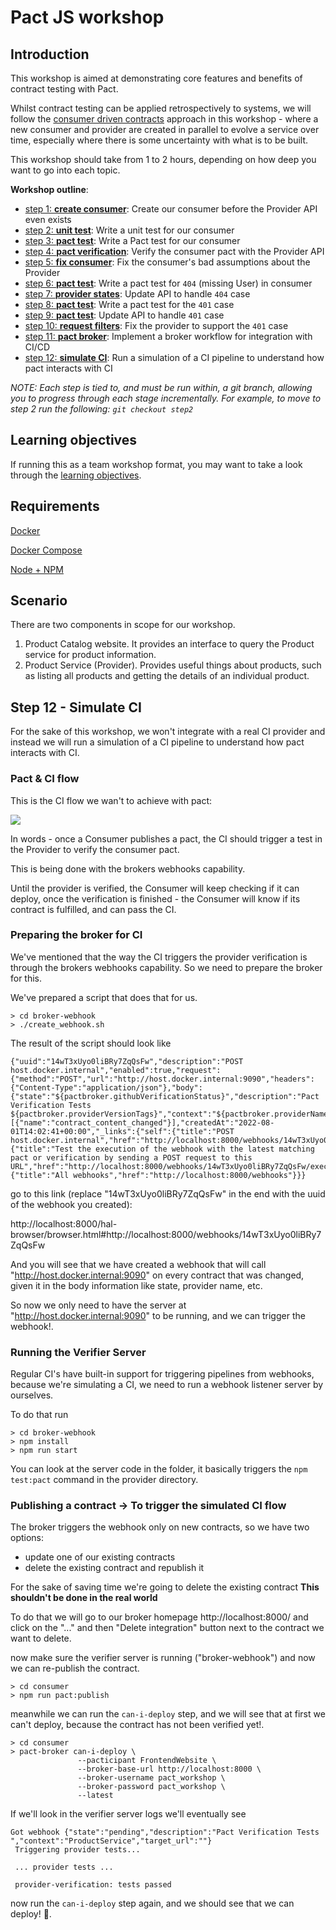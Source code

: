 # Pact JS workshop

## Introduction

This workshop is aimed at demonstrating core features and benefits of contract testing with Pact.

Whilst contract testing can be applied retrospectively to systems, we will follow the [consumer driven contracts](https://martinfowler.com/articles/consumerDrivenContracts.html) approach in this workshop - where a new consumer and provider are created in parallel to evolve a service over time, especially where there is some uncertainty with what is to be built.

This workshop should take from 1 to 2 hours, depending on how deep you want to go into each topic.

**Workshop outline**:

- [step 1: **create consumer**](https://github.com/bookmd/pact-workshop-js/tree/step1#step-1---simple-consumer-calling-provider): Create our consumer before the Provider API even exists
- [step 2: **unit test**](https://github.com/bookmd/pact-workshop-js/tree/step2#step-2---client-tested-but-integration-fails): Write a unit test for our consumer
- [step 3: **pact test**](https://github.com/bookmd/pact-workshop-js/tree/step3#step-3---pact-to-the-rescue): Write a Pact test for our consumer
- [step 4: **pact verification**](https://github.com/bookmd/pact-workshop-js/tree/step4#step-4---verify-the-provider): Verify the consumer pact with the Provider API
- [step 5: **fix consumer**](https://github.com/bookmd/pact-workshop-js/tree/step5#step-5---back-to-the-client-we-go): Fix the consumer's bad assumptions about the Provider
- [step 6: **pact test**](https://github.com/bookmd/pact-workshop-js/tree/step6#step-6---consumer-updates-contract-for-missing-products): Write a pact test for `404` (missing User) in consumer
- [step 7: **provider states**](https://github.com/bookmd/pact-workshop-js/tree/step7#step-7---adding-the-missing-states): Update API to handle `404` case
- [step 8: **pact test**](https://github.com/bookmd/pact-workshop-js/tree/step8#step-8---authorization): Write a pact test for the `401` case
- [step 9: **pact test**](https://github.com/bookmd/pact-workshop-js/tree/step9#step-9---implement-authorisation-on-the-provider): Update API to handle `401` case
- [step 10: **request filters**](https://github.com/bookmd/pact-workshop-js/tree/step10#step-10---request-filters-on-the-provider): Fix the provider to support the `401` case
- [step 11: **pact broker**](https://github.com/bookmd/pact-workshop-js/tree/step11#step-11---using-a-pact-broker): Implement a broker workflow for integration with CI/CD
- [step 12: **simulate CI**](https://github.com/bookmd/pact-workshop-js/tree/step12#step-12---simulate-ci): Run a simulation of a CI pipeline to understand how pact interacts with CI

_NOTE: Each step is tied to, and must be run within, a git branch, allowing you to progress through each stage incrementally. For example, to move to step 2 run the following: `git checkout step2`_

## Learning objectives

If running this as a team workshop format, you may want to take a look through the [learning objectives](./LEARNING.md).

## Requirements

[Docker](https://www.docker.com)

[Docker Compose](https://docs.docker.com/compose/install/)

[Node + NPM](https://nodejs.org/en/)

## Scenario

There are two components in scope for our workshop.

1. Product Catalog website. It provides an interface to query the Product service for product information.
1. Product Service (Provider). Provides useful things about products, such as listing all products and getting the details of an individual product.

## Step 12 - Simulate CI

For the sake of this workshop, we won't integrate with a real CI provider and instead
we will run a simulation of a CI pipeline to understand how pact interacts with CI.

### Pact & CI flow

This is the CI flow we wan't to achieve with pact:

![](https://docs.pact.io/assets/images/platinum-1ccc02e1539bd69994553cb5769501e6.png)

In words -
once a Consumer publishes a pact, the CI should trigger a test in the Provider to verify the consumer pact.

This is being done with the brokers webhooks capability.

Until the provider is verified, the Consumer will keep checking if it can deploy, once the verification is finished - the Consumer will know if its contract is fulfilled, and can pass the CI.

### Preparing the broker for CI

We've mentioned that the way the CI triggers the provider verification is through the brokers webhooks capability.
So we need to prepare the broker for this.

We've prepared a script that does that for us.

```
> cd broker-webhook
> ./create_webhook.sh
```

The result of the script should look like

```
{"uuid":"14wT3xUyo0liBRy7ZqQsFw","description":"POST host.docker.internal","enabled":true,"request":{"method":"POST","url":"http://host.docker.internal:9090","headers":{"Content-Type":"application/json"},"body":{"state":"${pactbroker.githubVerificationStatus}","description":"Pact Verification Tests ${pactbroker.providerVersionTags}","context":"${pactbroker.providerName}","target_url":"${pactbroker.verificationResultUrl}"}},"events":[{"name":"contract_content_changed"}],"createdAt":"2022-08-01T14:02:41+00:00","_links":{"self":{"title":"POST host.docker.internal","href":"http://localhost:8000/webhooks/14wT3xUyo0liBRy7ZqQsFw"},"pb:execute":{"title":"Test the execution of the webhook with the latest matching pact or verification by sending a POST request to this URL","href":"http://localhost:8000/webhooks/14wT3xUyo0liBRy7ZqQsFw/execute"},"pb:webhooks":{"title":"All webhooks","href":"http://localhost:8000/webhooks"}}}
```

go to this link (replace "14wT3xUyo0liBRy7ZqQsFw" in the end with the uuid of the webhook you created):

http://localhost:8000/hal-browser/browser.html#http://localhost:8000/webhooks/14wT3xUyo0liBRy7ZqQsFw

And you will see that we have created a webhook that will call "http://host.docker.internal:9090" on every contract that was changed,
given it in the body information like state, provider name, etc.

So now we only need to have the server at "http://host.docker.internal:9090" to be running, and we can trigger the webhook!.

### Running the Verifier Server

Regular CI's have built-in support for triggering pipelines from webhooks, because we're simulating a CI, we need to run a webhook listener server by ourselves.

To do that run

```
> cd broker-webhook
> npm install
> npm run start
```

You can look at the server code in the folder, it basically triggers the `npm test:pact` command in the provider directory.

### Publishing a contract -> To trigger the simulated CI flow

The broker triggers the webhook only on new contracts, so we have two options:

- update one of our existing contracts
- delete the existing contract and republish it

For the sake of saving time we're going to delete the existing contract <b>This shouldn't be done in the real world </b>

To do that we will go to our broker homepage http://localhost:8000/ and click on the "..." and then "Delete integration" button next to the contract we want to delete.

now make sure the verifier server is running ("broker-webhook") and now we can re-publish the contract.

```
> cd consumer
> npm run pact:publish
```

meanwhile we can run the `can-i-deploy` step, and we will see that at first we can't deploy, because the contract has not been verified yet!.

```
> cd consumer
> pact-broker can-i-deploy \
               --pacticipant FrontendWebsite \
               --broker-base-url http://localhost:8000 \
               --broker-username pact_workshop \
               --broker-password pact_workshop \
               --latest
```

If we'll look in the verifier server logs we'll eventually see

```
Got webhook {"state":"pending","description":"Pact Verification Tests ","context":"ProductService","target_url":""}
 Triggering provider tests...

 ... provider tests ...

 provider-verification: tests passed
```

now run the `can-i-deploy` step again, and we should see that we can deploy! 🌈.
